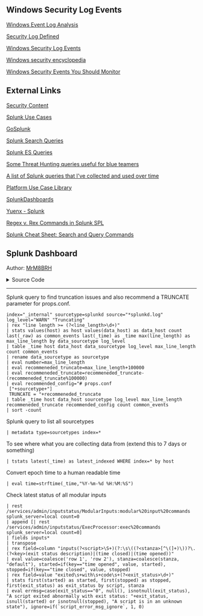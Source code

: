 ## Windows Security Log Events
[Windows Event Log Analysis](https://cybersecuritynews.com/windows-event-log-analysis/)

[Security Log Defined](https://system32.eventsentry.com/)

[Windows Security Log Events](https://www.ultimatewindowssecurity.com/securitylog/encyclopedia/default.aspx)

[Windows security encyclopedia](https://www.windows-security.org/windows-event-ids)

[Windows Security Events You Should Monitor](https://medium.com/@alizourob4/windows-security-events-you-should-monitor-eebb7a034bbf)

## External Links

[Security Content](https://research.splunk.com/tags/)

[Splunk Use Cases](https://0xcybery.github.io/blog/Splunk+Use+Cases)

[GoSplunk](https://gosplunk.com/)

[Splunk Search Queries](https://github.com/secnnet/Splunk-Search-Queries)

[Splunk ES Queries](https://github.com/shauntdergrigorian/splunkqueries)

[Some Threat Hunting queries useful for blue teamers](https://github.com/BankSecurity/Threat_Hunting)

[A list of Splunk queries that I've collected and used over time](https://github.com/shauntdergrigorian/splunkqueries)

[Platform Use Case Library](https://lantern.splunk.com/Splunk_Platform/Use_Cases)

[SplunkDashboards](https://github.com/Truvis/SplunkDashboards)

[Yuenx - Splunk](https://www.yuenx.com/?s=splunk)

[Regex v. Rex Commands in Splunk SPL](https://www.tekstream.com/blog/regex-v-rex-commands-in-splunk-spl/)

[Splunk Cheat Sheet: Search and Query Commands](https://www.stationx.net/splunk-cheat-sheet/)

## Splunk Dashboard
Author: [MrM8BRH](https://github.com/MrM8BRH)

<details>
 
 <summary>Source Code</summary>
 
```
<form version="1.1" theme="dark">
  <label>Splunk Dashboard</label>
  <fieldset submitButton="true" autoRun="true">
    <input type="time" token="field1">
      <label></label>
      <default>
        <earliest>-24h@h</earliest>
        <latest>now</latest>
      </default>
    </input>
  </fieldset>
  <row>
    <panel>
      <title>Metadata information for hosts across all indexes.</title>
      <table>
        <search>
          <query>| metadata type=hosts index=*
| eval firstTime=strftime(firstTime, "%Y-%m-%d %H:%M:%S"), lastTime=strftime(lastTime, "%Y-%m-%d %H:%M:%S"), recentTime=strftime(recentTime, "%Y-%m-%d %H:%M:%S")</query>
          <earliest>$field1.earliest$</earliest>
          <latest>$field1.latest$</latest>
        </search>
        <option name="drilldown">none</option>
        <option name="refresh.display">progressbar</option>
      </table>
    </panel>
    <panel>
      <title>List of Forwarders Installed.</title>
      <table>
        <search>
          <query>index="_internal" sourcetype=splunkd group=tcpin_connections NOT eventType=* 
| eval Hostname=if(isnull(hostname), sourceHost,hostname),version=if(isnull(version),"pre 4.2",version),architecture=if(isnull(arch),"n/a",arch) 
| stats count by Hostname version architecture 
| sort + version</query>
          <earliest>$field1.earliest$</earliest>
          <latest>$field1.latest$</latest>
        </search>
        <option name="drilldown">none</option>
        <option name="refresh.display">progressbar</option>
      </table>
    </panel>
  </row>
  <row>
    <panel>
      <title>List of Login Attempts to Splunk.</title>
      <table>
        <search>
          <query>index=_audit tag=authentication | eval time=strftime(_time,"%Y-%m-%d %H:%M:%S") | stats count by time, user, info | sort - info | rename time as Time, user as User, info as Action</query>
          <earliest>$field1.earliest$</earliest>
          <latest>$field1.latest$</latest>
        </search>
        <option name="drilldown">none</option>
        <option name="refresh.display">progressbar</option>
      </table>
    </panel>
    <panel>
      <title>Host not sending logs for x days.</title>
      <table>
        <search>
          <query>| tstats count as countAtToday latest(_time) as lastTime where index!="*_" by host sourcetype index 
| eval age=now()-lastTime 
| sort age d 
| fieldformat lastTime=strftime(lastTime,"%Y/%m/%d %H:%M:%S") 
| eval age=round((age/60/60),1) 
| search age&gt;=48 
| eval age=age."hour" 
| dedup host</query>
          <earliest>$field1.earliest$</earliest>
          <latest>$field1.latest$</latest>
        </search>
        <option name="drilldown">none</option>
        <option name="refresh.display">progressbar</option>
      </table>
    </panel>
  </row>
  <row>
    <panel>
      <title>Data Indexed in GB for Last 7 days per Indexer.</title>
      <table>
        <search>
          <query>index=_internal source=*license_usage.log type="RolloverSummary" | eval _time=_time - 43200 | bin _time span=1d | eval GB=round(b/1024/1024/1024, 3) | stats sum(GB) by host _time | sort -_time</query>
          <earliest>-7d@h</earliest>
          <latest>now</latest>
        </search>
        <option name="drilldown">none</option>
        <option name="refresh.display">progressbar</option>
      </table>
    </panel>
    <panel>
      <title>License usage by index.</title>
      <chart>
        <search>
          <query>index=_internal source=*license_usage.log type="Usage" splunk_server=*
| eval Date=strftime(_time, "%Y/%m/%d")
| eventstats sum(b) as volume by idx, Date
| eval GB=round(volume/1024/1024/1024, 5) 
| chart first(GB) AS volume by idx | rename idx as index</query>
          <earliest>$field1.earliest$</earliest>
          <latest>$field1.latest$</latest>
        </search>
        <option name="charting.chart">pie</option>
        <option name="charting.drilldown">none</option>
        <option name="refresh.display">progressbar</option>
      </chart>
    </panel>
  </row>
  <row>
    <panel>
      <title>Find out all successful splunk configuration changes by user.</title>
      <table>
        <search>
          <query>index=_audit action=edit* info=granted operation!="list" host=* object=*
| top limit=10 user
| transaction action user operation host maxspan=30s
| stats values(action) as action values(object) as modified_object by
_time,operation,user,host
| rename user as modified_by
| table _time action modified_object modified_by</query>
          <earliest>$field1.earliest$</earliest>
          <latest>$field1.latest$</latest>
        </search>
        <option name="drilldown">none</option>
        <option name="refresh.display">progressbar</option>
      </table>
    </panel>
    <panel>
      <title>Splunk errors in last 24 hours.</title>
      <table>
        <search>
          <query>index=_internal " error " NOT debug source=*splunkd.log* | top limit=10 _raw</query>
          <earliest>$field1.earliest$</earliest>
          <latest>$field1.latest$</latest>
        </search>
        <option name="drilldown">none</option>
        <option name="refresh.display">progressbar</option>
      </table>
    </panel>
  </row>
  <row>
    <panel>
      <title>Identifying Hosts not sending data for more than 6 hours.</title>
      <table>
        <search>
          <query>| tstats latest(_time) as latest where index!="*_" earliest=-9h by host index sourcetype
| eval recent = if(latest &gt; relative_time(now(),"-360m"),"1","0"), LastReceiptTime = strftime(latest,"%c")
| where recent=0
| sort LastReceiptTime
| eval age=now()-latest
| eval age=round((age/60/60),1)
| eval age=age."hour"
| fields - recent latest</query>
          <earliest>$field1.earliest$</earliest>
          <latest>$field1.latest$</latest>
        </search>
        <option name="drilldown">none</option>
        <option name="refresh.display">progressbar</option>
      </table>
    </panel>
    <panel>
      <title>Show Searches with Details (Who | When | What).</title>
      <table>
        <search>
          <query>index=_audit action=search sourcetype=audittrail search_id=* NOT (user=splunk-system-user) search!="'typeahead*"
| rex "search\=\'(search|\s+)\s(?P&lt;search&gt;[\n\S\s]+?(?=\'))"
| rex field=search "sourcetype\s*=\s*\"*(?&lt;SourcetypeUsed&gt;[^\s\"]+)" 
| rex field=search "index\s*=\s*\"*(?&lt;IndexUsed&gt;[^\s\"]+)"
| stats latest(_time) as Latest by user search SourcetypeUsed IndexUsed
| convert ctime(Latest)</query>
          <earliest>$field1.earliest$</earliest>
          <latest>$field1.latest$</latest>
        </search>
        <option name="drilldown">none</option>
        <option name="refresh.display">progressbar</option>
      </table>
    </panel>
  </row>
  <row>
    <panel>
      <title>Who is using Splunk by user, app and view.</title>
      <table>
        <search>
          <query>index=_internal sourcetype="splunk_web_access" method="GET" status="200" user!=-
| stats count latest(_time) as ViewTime by user app view
| sort -count
| eventstats sum(count) as countByApp list(view) as view list(count) as count list(ViewTime) as ViewTime by user app
| convert timeformat="%a %m/%d/%Y %I:%M:%S %p" ctime(ViewTime)
| dedup app
| appendpipe [stats sum(count) as count by user | eval view = "Total Views"]
| sort + user -countByApp</query>
          <earliest>$field1.earliest$</earliest>
          <latest>$field1.latest$</latest>
        </search>
        <option name="drilldown">none</option>
        <option name="refresh.display">progressbar</option>
      </table>
    </panel>
  </row>
  <row>
    <panel>
      <title>Skipped searches and why.</title>
      <table>
        <search>
          <query>index = _internal skipped sourcetype=scheduler status=skipped
| stats count by app search_type reason savedsearch_name 
| sort -count</query>
          <earliest>$field1.earliest$</earliest>
          <latest>$field1.latest$</latest>
        </search>
        <option name="drilldown">none</option>
        <option name="refresh.display">progressbar</option>
      </table>
    </panel>
  </row>
</form>
```
</details>

---

Splunk query to find truncation issues and also recommend a TRUNCATE parameter for props.conf.
```
index="_internal" sourcetype=splunkd source="*splunkd.log" log_level="WARN" "Truncating" 
| rex "line length >= (?<line_length>\d+)" 
| stats values(host) as host values(data_host) as data_host count last(_raw) as common_events last(_time) as _time max(line_length) as max_line_length by data_sourcetype log_level 
| table _time host data_host data_sourcetype log_level max_line_length count common_events 
| rename data_sourcetype as sourcetype 
| eval number=max_line_length 
| eval recommeneded_truncate=max_line_length+100000 
| eval recommeneded_truncate=recommeneded_truncate-(recommeneded_truncate%100000) 
| eval recommended_config="# props.conf
 ["+sourcetype+"]
 TRUNCATE = "+recommeneded_truncate 
| table _time host data_host sourcetype log_level max_line_length recommeneded_truncate recommended_config count common_events 
| sort -count
```

Splunk query to list all sourcetypes
```
| metadata type=sourcetypes index=*
```

To see where what you are collecting data from (extend this to 7 days or something)
```
| tstats latest(_time) as latest_indexed WHERE index=* by host
```

Convert epoch time to a human readable time
```
| eval time=strftime(_time,"%Y-%m-%d %H:%M:%S")
```

Check latest status of all modular inputs
```
| rest /services/admin/inputstatus/ModularInputs:modular%20input%20commands splunk_server=local count=0 
| append [| rest /services/admin/inputstatus/ExecProcessor:exec%20commands splunk_server=local count=0] 
| fields inputs*
| transpose
| rex field=column "inputs(?<script>\S+)(?:\s\((?<stanza>[^\(]+)\))?\.(?<key>(exit status description)|(time closed)|(time opened))"
| eval value=coalesce('row 1', 'row 2'), stanza=coalesce(stanza, "default"), started=if(key=="time opened", value, started), stopped=if(key=="time closed", value, stopped)
| rex field=value "exited\s+with\s+code\s+(?<exit_status>\d+)"
| stats first(started) as started, first(stopped) as stopped, first(exit_status) as exit_status by script, stanza
| eval errmsg=case(exit_status=="0", null(), isnotnull(exit_status), "A script exited abnormally with exit status: "+exit_status, isnull(started) or isnotnull(stopped), "A script is in an unknown state"), ignore=if(`script_error_msg_ignore`, 1, 0)
```
